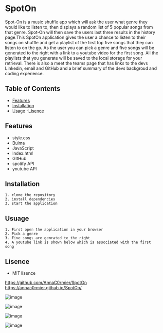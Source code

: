 # SpotOn

Spot-On is a music shuffle app which will ask the user what genre they would like to listen to, then displays a random list of 5 popular songs from that genre. Spot-On will then save the users last three results in the history page.This SpotOn application gives the user a chance to listen to their songs on shuffle and get a playlist of the first top five songs that they can listen to on the go. As the user you can pick a genre and five songs will be generated to the right with a link to a youtube video for the first song. All the playlists that you generate will be saved to the local storage for your retrieval. There is also a meet the teams page that has links to the devs Linkedin, email and GitHub and a brief summary of the devs backgroud and coding experience.  

## Table of Contents

- [Features](#features)
- [Installation](#installation)
- [Usage](#usage)
-[Lisence](#lisence)

## Features
- style.css 
- Bulma
- JavaScript
- Index.html
- GItHub
- spotify API
- youtube API

## Installation
    1. clone the repository
    2. install dependencies
    3. start the application

## Usuage
    1. First open the application in your browser
    2. Pick a genre
    3. Five songs are genrated to the right
    4. A youtube link is shown below which is associated with the first song

## Lisence
- MIT lisence

https://github.com/AnnaC0rmier/SpotOn
https://annac0rmier.github.io/SpotOn/

![image](https://github.com/AnnaC0rmier/SpotOn/assets/153317889/1b2608f4-3e48-4a04-b5c3-8e0bc6280ef1)

![image](https://github.com/AnnaC0rmier/SpotOn/assets/153317889/04b63ed0-3143-4660-ad81-dfc43893ffa9)

![image](https://github.com/AnnaC0rmier/SpotOn/assets/153317889/b712f751-b287-448a-98a5-ecc44dd31826)

![image](https://github.com/AnnaC0rmier/SpotOn/assets/153317889/d542bec7-5c9b-4e37-87b9-9c68e6938354)
